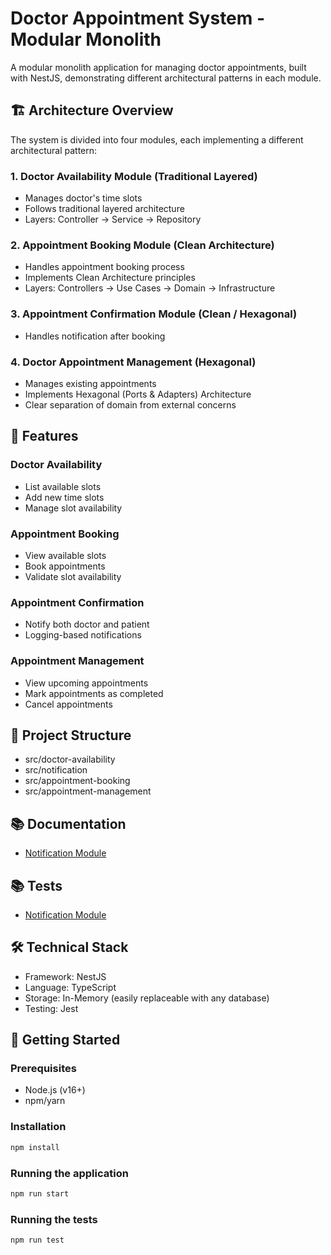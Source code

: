# Doctor Appointment System - Modular Monolith

A modular monolith application for managing doctor appointments, built with NestJS, demonstrating different architectural patterns in each module.

## 🏗️ Architecture Overview

The system is divided into four modules, each implementing a different architectural pattern:

### 1. Doctor Availability Module (Traditional Layered)

- Manages doctor's time slots
- Follows traditional layered architecture
- Layers: Controller → Service → Repository

### 2. Appointment Booking Module (Clean Architecture)

- Handles appointment booking process
- Implements Clean Architecture principles
- Layers: Controllers → Use Cases → Domain → Infrastructure

### 3. Appointment Confirmation Module (Clean / Hexagonal)

- Handles notification after booking

### 4. Doctor Appointment Management (Hexagonal)

- Manages existing appointments
- Implements Hexagonal (Ports & Adapters) Architecture
- Clear separation of domain from external concerns

## 🚀 Features

### Doctor Availability

- List available slots
- Add new time slots
- Manage slot availability

### Appointment Booking

- View available slots
- Book appointments
- Validate slot availability

### Appointment Confirmation

- Notify both doctor and patient
- Logging-based notifications

### Appointment Management

- View upcoming appointments
- Mark appointments as completed
- Cancel appointments

## 📁 Project Structure

- src/doctor-availability
- src/notification
- src/appointment-booking
- src/appointment-management

## 📚 Documentation

- [Notification Module](src/notification/README.md)

## 📚 Tests

- [Notification Module](src/notification/__tests__/README.md)

## 🛠️ Technical Stack

- Framework: NestJS
- Language: TypeScript
- Storage: In-Memory (easily replaceable with any database)
- Testing: Jest

## 🚦 Getting Started

### Prerequisites

- Node.js (v16+)
- npm/yarn

### Installation

```bash
npm install
```

### Running the application

```bash
npm run start
```

### Running the tests

```bash
npm run test
```
